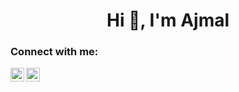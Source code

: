 <h1 align="center">Hi 👋, I'm Ajmal</h1>


  
### Connect with me:

[<img align="left" alt="webcifar | linkedin" width="22px" src="https://cdn.jsdelivr.net/npm/simple-icons@v3/icons/linkedin.svg" herf="https://in.linkedin.com/in/ajmalvp?trk=people-guest_people_search-card" />][linkedin]
[<img align="left" alt="webcifar | Instagram" width="22px" src="https://cdn.jsdelivr.net/npm/simple-icons@v3/icons/instagram.svg" herf="https://instagram.com/ajmal_aju_vp?igshid=1mo2q125wdve" />][instagram]

<br />


<br />
<br />





[linkedin]:https://in.linkedin.com/in/ajmalvp?trk=people-guest_people_search-card
[instagram]: https://instagram.com/ajmal_aju_vp?igshid=1mo2q125wdve


